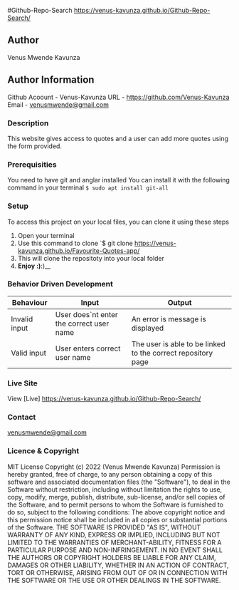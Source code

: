#Github-Repo-Search
https://venus-kavunza.github.io/Github-Repo-Search/
## Author
Venus Mwende Kavunza
## Author Information
Github Acoount - Venus-Kavunza URL - https://github.com/Venus-Kavunza
Email - venusmwende@gmail.com
### Description
This website gives access to quotes and a user can add more quotes using the form provided.
### Prerequisities
You need to have git and anglar installed
You can install it with the following command in your terminal
`$ sudo apt install git-all`
### Setup
To access this project on your local files, you can clone it using these steps
1. Open your terminal
1. Use this command to clone `$ git clone
https://venus-kavunza.github.io/Favourite-Quotes-app/
1. This will clone the repositoty into your local folder
1. __Enjoy :)__:)__
### Behavior Driven Development

Behaviour    |	Input                                             |	Output                                    | 
-------------|----------------------------------------------------|-------------------------------------------|
Invalid input|	User does`nt enter the correct user name|	An error is message is displayed          |
Valid input  |	User enters correct user name          |	The user is able to   be linked to the correct repository page            |
### Live Site
View [Live] https://venus-kavunza.github.io/Github-Repo-Search/
### Contact
venusmwende@gmail.com
### Licence & Copyright
MIT License
Copyright (c) 2022 (Venus Mwende Kavunza)
Permission is hereby granted, free of charge, to any person obtaining a copy
of this software and associated documentation files (the "Software"), to deal
in the Software without restriction, including without limitation the rights
to use, copy, modify, merge, publish, distribute, sub-license, and/or sell
copies of the Software, and to permit persons to whom the Software is
furnished to do so, subject to the following conditions:
The above copyright notice and this permission notice shall be included in all copies or substantial portions of the Software.
THE SOFTWARE IS PROVIDED "AS IS", WITHOUT WARRANTY OF ANY KIND, EXPRESS OR
IMPLIED, INCLUDING BUT NOT LIMITED TO THE WARRANTIES OF MERCHANT-ABILITY,
FITNESS FOR A PARTICULAR PURPOSE AND NON-INFRINGEMENT. IN NO EVENT SHALL THE
AUTHORS OR COPYRIGHT HOLDERS BE LIABLE FOR ANY CLAIM, DAMAGES OR OTHER
LIABILITY, WHETHER IN AN ACTION OF CONTRACT, TORT OR OTHERWISE, ARISING FROM OUT OF OR IN CONNECTION WITH THE SOFTWARE OR THE USE OR OTHER DEALINGS IN THE SOFTWARE. 